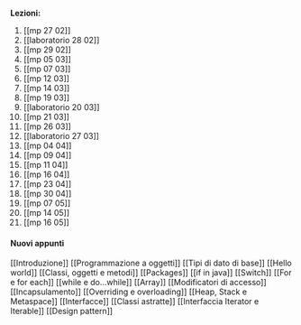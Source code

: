 **Lezioni:**
1. [[mp 27 02]]
2. [[laboratorio 28 02]]
3. [[mp 29 02]]
4. [[mp 05 03]]
5. [[mp 07 03]]
6. [[mp 12 03]]
7. [[mp 14 03]]
8. [[mp 19 03]]
9. [[laboratorio 20 03]]
10. [[mp 21 03]]
11. [[mp 26 03]]
12. [[laboratorio 27 03]]
13. [[mp 04 04]]
14. [[mp 09 04]]
15. [[mp 11 04]]
16. [[mp 16 04]]
17. [[mp 23 04]]
18. [[mp 30 04]]
19. [[mp 07 05]]
20. [[mp 14 05]]
21. [[mp 16 05]]


#### Nuovi appunti

[[Introduzione]]
[[Programmazione a oggetti]]
[[Tipi di dato di base]]
[[Hello world]]
[[Classi, oggetti e metodi]]
[[Packages]]
[[if in java]]
[[Switch]]
[[For e for each]]
[[while e do...while]]
[[Array]]
[[Modificatori di accesso]]
[[Incapsulamento]]
[[Overriding e overloading]]
[[Heap, Stack e Metaspace]]
[[Interfacce]]
[[Classi astratte]]
[[Interfaccia Iterator e Iterable]]
[[Design pattern]]
